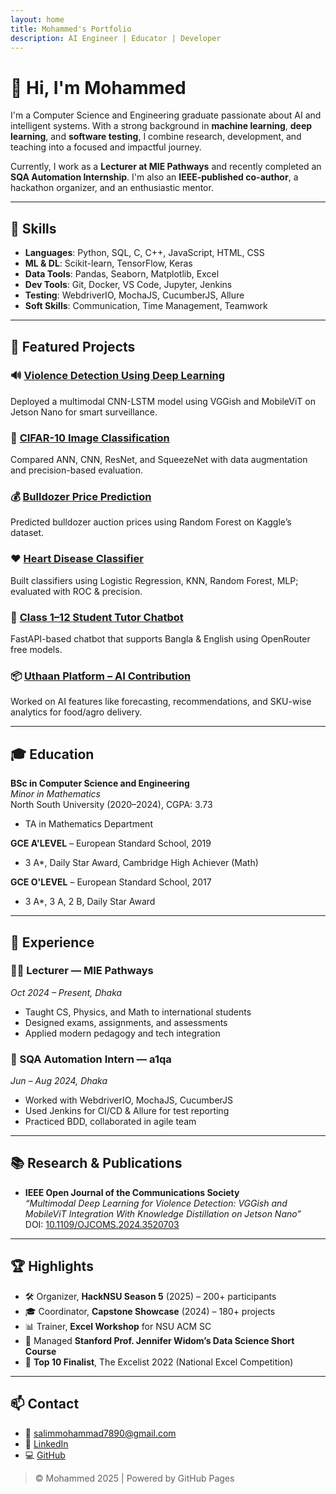 ```yaml
---
layout: home
title: Mohammed's Portfolio
description: AI Engineer | Educator | Developer
---
```


# 👋 Hi, I'm **Mohammed**

I'm a Computer Science and Engineering graduate passionate about AI and intelligent systems. With a strong background in **machine learning**, **deep learning**, and **software testing**, I combine research, development, and teaching into a focused and impactful journey.

Currently, I work as a **Lecturer at MIE Pathways** and recently completed an **SQA Automation Internship**. I'm also an **IEEE-published co-author**, a hackathon organizer, and an enthusiastic mentor.

---

## 🧠 Skills

- **Languages**: Python, SQL, C, C++, JavaScript, HTML, CSS
- **ML & DL**: Scikit-learn, TensorFlow, Keras
- **Data Tools**: Pandas, Seaborn, Matplotlib, Excel
- **Dev Tools**: Git, Docker, VS Code, Jupyter, Jenkins
- **Testing**: WebdriverIO, MochaJS, CucumberJS, Allure
- **Soft Skills**: Communication, Time Management, Teamwork

---

## 📘 Featured Projects

### 🔊 [Violence Detection Using Deep Learning](https://doi.org/10.1109/OJCOMS.2024.3520703)

Deployed a multimodal CNN-LSTM model using VGGish and MobileViT on Jetson Nano for smart surveillance.

### 🧪 [CIFAR-10 Image Classification](https://github.com/salimmohammad7890/CIFAR-10-Classification)

Compared ANN, CNN, ResNet, and SqueezeNet with data augmentation and precision-based evaluation.

### 💰 [Bulldozer Price Prediction](https://github.com/salimmohammad7890/Bulldozer-Price-Prediction)

Predicted bulldozer auction prices using Random Forest on Kaggle’s dataset.

### ❤️ [Heart Disease Classifier](https://github.com/salimmohammad7890/Heart-Disease-Prediction)

Built classifiers using Logistic Regression, KNN, Random Forest, MLP; evaluated with ROC & precision.

### 🤖 [Class 1–12 Student Tutor Chatbot](https://student-tutor-chatbot.onrender.com)

FastAPI-based chatbot that supports Bangla & English using OpenRouter free models.

### 📦 [Uthaan Platform – AI Contribution](https://github.com/salimmohammad7890/Uthaan)

Worked on AI features like forecasting, recommendations, and SKU-wise analytics for food/agro delivery.

---

## 🎓 Education

**BSc in Computer Science and Engineering**  
_Minor in Mathematics_  
North South University (2020–2024), CGPA: 3.73

- TA in Mathematics Department

**GCE A'LEVEL** – European Standard School, 2019

- 3 A\*, Daily Star Award, Cambridge High Achiever (Math)

**GCE O'LEVEL** – European Standard School, 2017

- 3 A\*, 3 A, 2 B, Daily Star Award

---

## 💼 Experience

### 👨‍🏫 Lecturer — MIE Pathways

_Oct 2024 – Present, Dhaka_

- Taught CS, Physics, and Math to international students
- Designed exams, assignments, and assessments
- Applied modern pedagogy and tech integration

### 🧪 SQA Automation Intern — a1qa

_Jun – Aug 2024, Dhaka_

- Worked with WebdriverIO, MochaJS, CucumberJS
- Used Jenkins for CI/CD & Allure for test reporting
- Practiced BDD, collaborated in agile team

---

## 📚 Research & Publications

- **IEEE Open Journal of the Communications Society**  
  _“Multimodal Deep Learning for Violence Detection: VGGish and MobileViT Integration With Knowledge Distillation on Jetson Nano”_  
  DOI: [10.1109/OJCOMS.2024.3520703](https://doi.org/10.1109/OJCOMS.2024.3520703)

---

## 🏆 Highlights

- 🛠 Organizer, **HackNSU Season 5** (2025) – 200+ participants
- 🎓 Coordinator, **Capstone Showcase** (2024) – 180+ projects
- 📊 Trainer, **Excel Workshop** for NSU ACM SC
- 🎤 Managed **Stanford Prof. Jennifer Widom’s Data Science Short Course**
- 🥇 **Top 10 Finalist**, The Excelist 2022 (National Excel Competition)

---

## 📫 Contact

- 📧 [salimmohammad7890@gmail.com](mailto:salimmohammad7890@gmail.com)
- 💼 [LinkedIn](https://linkedin.com/in/mohammed100700)
- 💻 [GitHub](https://github.com/salimmohammad7890)

> © Mohammed 2025 | Powered by GitHub Pages
